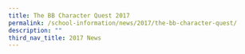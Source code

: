 ```yaml
---
title: The BB Character Quest 2017
permalink: /school-information/news/2017/the-bb-character-quest/
description: ""
third_nav_title: 2017 News
---
```

